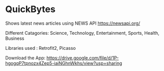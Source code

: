 # QuickBytes

Shows latest news articles using NEWS API https://newsapi.org/

Different Catagories: Science, Technology, Entertainment, Sports, Health, Business

Libraries used : Retrofit2, Picasso

Download the App: https://drive.google.com/file/d/1P-hgogqP7tpnozx4Zep5-iaiNGhnWkhs/view?usp=sharing
